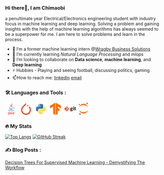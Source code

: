 ### Hi there👋, I am Chimaobi


a penultimate year Electrical/Electronics engineering student with industry focus in machine learning and deep learning. Solving a problem and gaining insights with the help of machine learning algorithms has always seemed to be a superpower for me. I am here to solve problems and learn in the process.


- 🔭 I’m a former machine learning intern @[Wragby Business Solutions](https://wragbysolutions.com/)
- 🌱 I’m currently learning *Natural Language Processing* and *mlops*
- 👯 I’m looking to collaborate on **Data science**, **machine learning**, and **Deep learning**
- ⚡ Hubbies - Playing and seeing football, discussing politics, gaming
- :mailbox:How to reach me: [linkedin](https://www.linkedin.com/in/chimaobi-okite-0aa9041bb/) [email](okitesamuel28@gmail.com)

### :hammer_and_wrench: Languages and Tools :
<div>
  <img src="https://github.com/devicons/devicon/blob/master/icons/java/java-original-wordmark.svg" title="Java" alt="Java" width="40" height="40"/>&nbsp;
  <img src="https://github.com/devicons/devicon/blob/master/icons/pytorch/pytorch-original.svg" title="Pytorch" alt="pytorch" width="40" height="40"/>&nbsp;
  <img src="https://github.com/devicons/devicon/blob/master/icons/python/python-original.svg" title="Python" alt="python" width="40" height="40"/>&nbsp;
  <img src="https://github.com/devicons/devicon/blob/master/icons/tensorflow/tensorflow-original.svg" title="Tensorflow" alt="Tensorflow" width="40"/>&nbsp;
  <img src="https://github.com/devicons/devicon/blob/master/icons/git/git-original-wordmark.svg" title="Git" **alt="Git" width="40" height="40"/>
  <img src="https://github.com/devicons/devicon/blob/master/icons/jupyter/jupyter-original.svg" title="Jupyter" **alt="Jupyter" width="40" height="40"/>
</div>

### :fire: My Stats
[![Top Langs](https://github-readme-stats.vercel.app/api/top-langs/?username=chimaobi-okite&layout=compact&theme=vision-friendly-dark)](https://github.com/anuraghazra/github-readme-stats)
[![GitHub Streak](http://github-readme-streak-stats.herokuapp.com?user=chimaobi-okite&theme=dark&background=000000)](https://git.io/streak-stats)

### :writing_hand: Blog Posts :
[Decision Trees For Supervised Machine Learning - Demystifying The Workflow](https://tealfeed.com/decision-trees-supervised-machine-learning-demystifying-83kuj)
